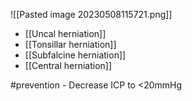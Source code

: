 ![[Pasted image 20230508115721.png]]

- [[Uncal herniation]] 
- [[Tonsillar herniation]] 
- [[Subfalcine herniation]] 
- [[Central herniation]] 

#prevention
	- Decrease ICP to <20mmHg